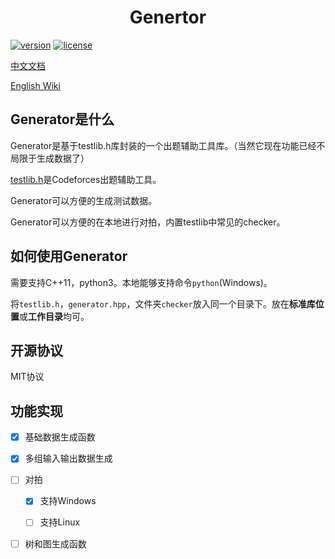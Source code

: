 <div align="center">
    <h1>Genertor</h1>
</div>

[![version](https://img.shields.io/badge/version-v0.2.0-blue)](https://github.com/ChuTian-SCPC/problem_tool)
[![license](https://img.shields.io/badge/license-MIT-green)](https://github.com/ChuTian-SCPC/problem_tool/blob/main/LICENSE)

[中文文档](CN_Home)

[English Wiki](EN_Home)

## Generator是什么

Generator是基于testlib.h库封装的一个出题辅助工具库。（当然它现在功能已经不局限于生成数据了）

[testlib.h](https://github.com/MikeMirzayanov/testlib)是Codeforces出题辅助工具。

Generator可以方便的生成测试数据。

Generator可以方便的在本地进行对拍，内置testlib中常见的checker。

## 如何使用Generator

需要支持C++11，python3。本地能够支持命令`python`(Windows)。

将`testlib.h`，`generator.hpp`，文件夹`checker`放入同一个目录下。放在**标准库位置**或**工作目录**均可。

## 开源协议

MIT协议

## 功能实现

- [x] 基础数据生成函数

- [x] 多组输入输出数据生成

- [ ] 对拍

  - [x] 支持Windows

  - [ ] 支持Linux

- [ ] 树和图生成函数


